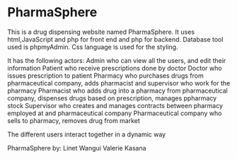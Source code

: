 # PharmaSphere
This is a drug dispensing website named PharmaSphere. It uses html,JavaScript and php for front end and php for backend. Database tool used is phpmyAdmin. Css language is used for the styling.

It has the following actors:
Admin who can view all the users, and edit their information
Patient who receive prescriptions done by doctor
Doctor who issues prescription to patient
Pharmacy who purchases drugs from pharmaceutical company, adds pharmacist and supervisor who work for the pharmacy
Pharmacist who adds drug into a pharmacy from pharmaceutical company, dispenses drugs based on prescription, manages ppharmacy stock
Supervisor who creates and manages contracts between pharmacy employed at and pharmaceutical company
Pharmaceutical company who sells to pharmacy, removes drug from market

The different users interact together in a dynamic way

PharmaSphere by:
Linet Wangui
Valerie Kasana
